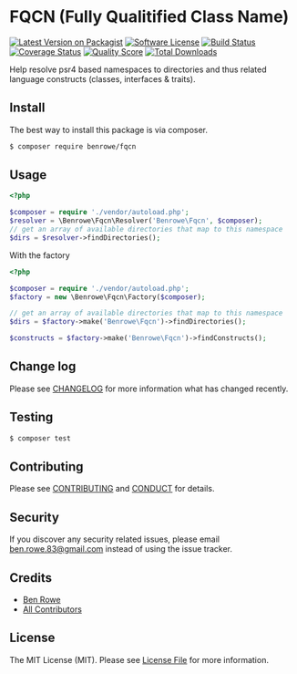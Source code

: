 # FQCN (Fully Qualitified Class Name)

[![Latest Version on Packagist][ico-version]][link-packagist]
[![Software License][ico-license]](LICENSE.md)
[![Build Status][ico-circleci]][link-circleci]
[![Coverage Status][ico-scrutinizer]][link-scrutinizer]
[![Quality Score][ico-code-quality]][link-code-quality]
[![Total Downloads][ico-downloads]][link-downloads]

Help resolve psr4 based namespaces to directories and thus related language constructs (classes, interfaces &amp; traits).

## Install

The best way to install this package is via composer.

``` bash
$ composer require benrowe/fqcn
```

## Usage

``` php
<?php

$composer = require './vendor/autoload.php';
$resolver = \Benrowe\Fqcn\Resolver('Benrowe\Fqcn', $composer);
// get an array of available directories that map to this namespace
$dirs = $resolver->findDirectories();

```


With the factory

``` php
<?php

$composer = require './vendor/autoload.php';
$factory = new \Benrowe\Fqcn\Factory($composer);

// get an array of available directories that map to this namespace
$dirs = $factory->make('Benrowe\Fqcn')->findDirectories();

$constructs = $factory->make('Benrowe\Fqcn')->findConstructs();

```

## Change log

Please see [CHANGELOG](CHANGELOG.md) for more information what has changed recently.

## Testing

``` bash
$ composer test
```

## Contributing

Please see [CONTRIBUTING](CONTRIBUTING.md) and [CONDUCT](CONDUCT.md) for details.

## Security

If you discover any security related issues, please email ben.rowe.83@gmail.com instead of using the issue tracker.

## Credits

- [Ben Rowe][link-author]
- [All Contributors][link-contributors]

## License

The MIT License (MIT). Please see [License File](LICENSE.md) for more information.

[ico-version]: https://img.shields.io/packagist/v/benrowe/fqcn.svg?style=flat-square
[ico-license]: https://img.shields.io/badge/license-MIT-brightgreen.svg?style=flat-square
[ico-circleci]: https://img.shields.io/circleci/project/git/benrowe/fqcn/master.svg
[ico-scrutinizer]: https://img.shields.io/scrutinizer/coverage/g/benrowe/fqcn.svg?style=flat-square
[ico-code-quality]: https://img.shields.io/scrutinizer/g/benrowe/fqcn.svg?style=flat-square
[ico-downloads]: https://img.shields.io/packagist/dt/benrowe/fqcn.svg?style=flat-square

[link-packagist]: https://packagist.org/packages/benrowe/fqcn
[link-circleci]: https://circleci.com/gh/benrowe/fqcn
[link-scrutinizer]: https://scrutinizer-ci.com/g/benrowe/fqcn/code-structure
[link-code-quality]: https://scrutinizer-ci.com/g/benrowe/fqcn
[link-downloads]: https://packagist.org/packages/benrowe/fqcn
[link-author]: https://github.com/benrowe
[link-contributors]: ../../contributors
